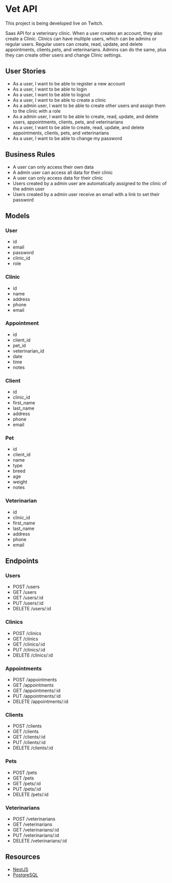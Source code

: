 # Vet API

This project is being developed live on Twitch.

Saas API for a veterinary clinic.
When a user creates an account, they also create a Clinic.
Clinics can have multiple users, which can be admins or regular users.
Regular users can create, read, update, and delete appointments, clients,pets, and veterinarians.
Admins can do the same, plus they can create other users and change Clinic settings.

## User Stories

- As a user, I want to be able to register a new account
- As a user, I want to be able to login
- As a user, I want to be able to logout
- As a user, I want to be able to create a clinic
- As a admin user, I want to be able to create other users and assign them to the clinic with a role
- As a admin user, I want to be able to create, read, update, and delete users, appointments, clients, pets, and veterinarians
- As a user, I want to be able to create, read, update, and delete appointments, clients, pets, and veterinarians
- As a user, I want to be able to change my password

## Business Rules

- A user can only access their own data
- A admin user can access all data for their clinic
- A user can only access data for their clinic
- Users created by a admin user are automatically assigned to the clinic of the admin user
- Users created by a admin user receive an email with a link to set their password

## Models

### User

- id
- email
- password
- clinic_id
- role

### Clinic

- id
- name
- address
- phone
- email

### Appointment

- id
- client_id
- pet_id
- veterinarian_id
- date
- time
- notes

### Client

- id
- clinic_id
- first_name
- last_name
- address
- phone
- email

### Pet

- id
- client_id
- name
- type
- breed
- age
- weight
- notes

### Veterinarian

- id
- clinic_id
- first_name
- last_name
- address
- phone
- email

## Endpoints

### Users

- POST /users
- GET /users
- GET /users/:id
- PUT /users/:id
- DELETE /users/:id

### Clinics

- POST /clinics
- GET /clinics
- GET /clinics/:id
- PUT /clinics/:id
- DELETE /clinics/:id

### Appointments

- POST /appointments
- GET /appointments
- GET /appointments/:id
- PUT /appointments/:id
- DELETE /appointments/:id

### Clients

- POST /clients
- GET /clients
- GET /clients/:id
- PUT /clients/:id
- DELETE /clients/:id

### Pets

- POST /pets
- GET /pets
- GET /pets/:id
- PUT /pets/:id
- DELETE /pets/:id

### Veterinarians

- POST /veterinarians
- GET /veterinarians
- GET /veterinarians/:id
- PUT /veterinarians/:id
- DELETE /veterinarians/:id

## Resources

- [NestJS](https://nestjs.com/)
- [PostgreSQL](https://www.postgresql.org/)

